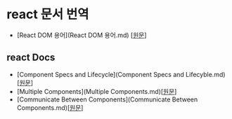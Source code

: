 # react 문서 번역
- [React DOM 용어](React DOM 용어.md) [[원문](https://gist.github.com/sebmarkbage/fcb1b6ab493b0c77d589)]


## react Docs
- [Component Specs and Lifecycle](Component Specs and Lifecyble.md)[[원문](http://facebook.github.io/react/docs/getting-started.html)]
- [Multiple Components](Multiple Components.md)[[원문](http://facebook.github.io/react/docs/multiple-components.html)]
- [Communicate Between Components](Communicate Between Components.md)[[원문](http://facebook.github.io/react/tips/communicate-between-components.html)]


